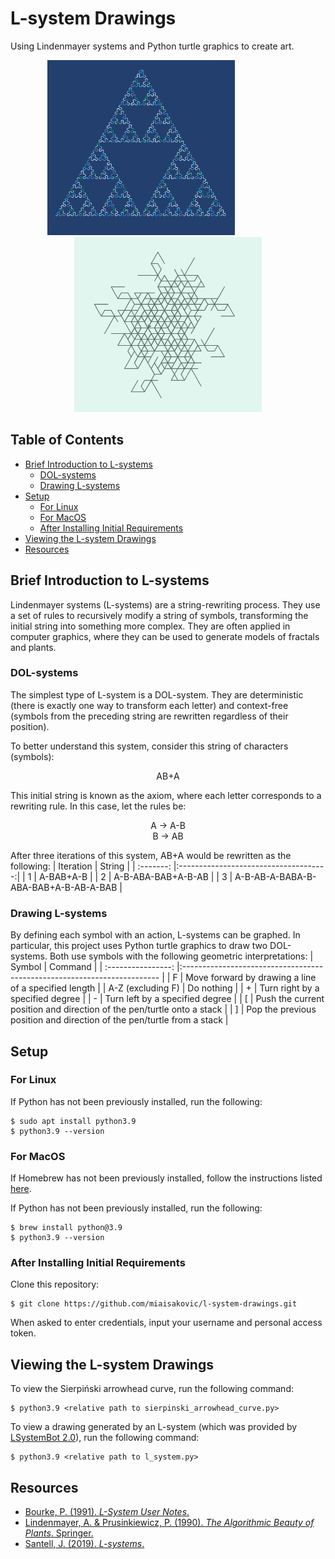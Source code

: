 # L-system Drawings
Using Lindenmayer systems and Python turtle graphics to create art. 

<p align="center">
  <img style="white-space: pre" width="300" height="280" src="https://github.com/miaisakovic/fractal-art/blob/main/images/sierpinski_arrowhead_curve.png"/>
&nbsp; &nbsp; &nbsp; &nbsp; &nbsp; &nbsp; &nbsp; &nbsp; &nbsp; &nbsp; &nbsp;
  <img style="white-space: pre" width="300" height="280" src="https://github.com/miaisakovic/fractal-art/blob/main/images/l_system.png"/>
</p>

## Table of Contents
* [Brief Introduction to L-systems](#brief-introduction-to-l-systems)
  * [DOL-systems](#dol-systems)
  * [Drawing L-systems](#drawing-l-systems)
* [Setup](#setup)
  * [For Linux](#for-linux)
  * [For MacOS](#for-macos)
  * [After Installing Initial Requirements](#after-installing-initial-requirements)
* [Viewing the L-system Drawings](#viewing-the-l-system-drawings)
* [Resources](#resources)

## Brief Introduction to L-systems
Lindenmayer systems (L-systems) are a string-rewriting process. They use a set of rules to recursively modify a string of symbols, transforming the initial string into something more complex. They are often applied in computer graphics, where they can be used to generate models of fractals and plants. 

### DOL-systems
The simplest type of L-system is a DOL-system. They are deterministic (there is exactly one way to transform each letter) and context-free (symbols from the preceding string are rewritten regardless of their position). 

To better understand this system, consider this string of characters (symbols): 
<p align="center">AB+A</p>

This initial string is known as the axiom, where each letter corresponds to a rewriting rule. In this case, let the rules be:
<p align="center">
  A → A-B
  <br/>
  B → AB
</p>

After three iterations of this system, AB+A would be rewritten as the following:
| Iteration | String                                |
| :-------: |:-------------------------------------:|
| 1         | A-BAB+A-B                             |
| 2         | A-B-ABA-BAB+A-B-AB                    |
| 3         | A-B-AB-A-BABA-B-ABA-BAB+A-B-AB-A-BAB  |

### Drawing L-systems 
By defining each symbol with an action, L-systems can be graphed. In particular, this project uses Python turtle graphics to draw two DOL-systems. Both use symbols with the following geometric interpretations:
| Symbol             | Command                                                                  |
| :----------------: |:------------------------------------------------------------------------ |
| F                  | Move forward by drawing a line of a specified length                     |
| A-Z (excluding F)  | Do nothing                                                               |
| +                  | Turn right by a specified degree                                         |
| -                  | Turn left by a specified degree                                          |
| \[                 | Push the current position and direction of the pen/turtle onto a stack   |
| \]                 | Pop the previous position and direction of the pen/turtle from a stack   |

## Setup 
### For Linux
If Python has not been previously installed, run the following:
```
$ sudo apt install python3.9
$ python3.9 --version
```

### For MacOS
If Homebrew has not been previously installed, follow the instructions listed [here](https://brew.sh/).

If Python has not been previously installed, run the following:
```
$ brew install python@3.9
$ python3.9 --version
```

### After Installing Initial Requirements
Clone this repository:
```
$ git clone https://github.com/miaisakovic/l-system-drawings.git
``` 
When asked to enter credentials, input your username and personal access token.

## Viewing the L-system Drawings
To view the Sierpiński arrowhead curve, run the following command:
```
$ python3.9 <relative path to sierpinski_arrowhead_curve.py>
```
To view a drawing generated by an L-system (which was provided by [LSystemBot 2.0](https://twitter.com/lsystembot?lang=en)), run the following command:
```
$ python3.9 <relative path to l_system.py>
```

## Resources
* [Bourke, P. (1991). *L-System User Notes*.](http://paulbourke.net/fractals/lsys/)
* [Lindenmayer, A. & Prusinkiewicz, P. (1990). *The Algorithmic Beauty of Plants*. Springer.](http://algorithmicbotany.org/papers/abop/abop.pdf)
* [Santell, J. (2019). *L-systems*.](https://jsantell.com/l-systems/)
